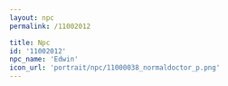 ```yaml
---
layout: npc
permalink: /11002012

title: Npc
id: '11002012'
npc_name: 'Edwin'
icon_url: 'portrait/npc/11000038_normaldoctor_p.png'
---
```

